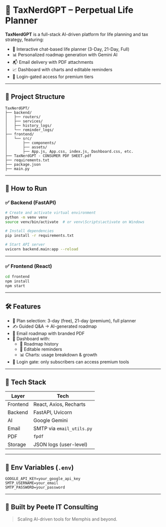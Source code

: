 # 🧠 TaxNerdGPT – Perpetual Life Planner

**TaxNerdGPT** is a full-stack AI-driven platform for life planning and tax strategy, featuring:

- 🧭 Interactive chat-based life planner (3-Day, 21-Day, Full)
- 📊 Personalized roadmap generation with Gemini AI
- 📬 Email delivery with PDF attachments
- 📈 Dashboard with charts and editable reminders
- 🔐 Login-gated access for premium tiers

---

## 📁 Project Structure

```
TaxNerdGPT/
├── backend/
│   ├── routers/
│   ├── services/
│   ├── history_logs/
│   └── reminder_logs/
├── frontend/
│   └── src/
│       ├── components/
│       ├── assets/
│       ├── App.js, App.css, index.js, Dashboard.css, etc.
├── TaxNerdGPT - CONSUMER PDF SHEET.pdf
├── requirements.txt
├── package.json
├── main.py
```

---

## 🚀 How to Run

### ✅ Backend (FastAPI)

```bash
# Create and activate virtual environment
python -m venv venv
source venv/bin/activate  # or venv\Scripts\activate on Windows

# Install dependencies
pip install -r requirements.txt

# Start API server
uvicorn backend.main:app --reload
```

---

### ✅ Frontend (React)

```bash
cd frontend
npm install
npm start
```

---

## 🛠️ Features

- 📅 Plan selection: 3-day (free), 21-day (premium), full planner
- ✍️ Guided Q&A → AI-generated roadmap
- 📩 Email roadmap with branded PDF
- 🧠 Dashboard with:
  - 📜 Roadmap history
  - 🔔 Editable reminders
  - 📊 Charts: usage breakdown & growth
- 🔐 Login gate: only subscribers can access premium tools

---

## 📌 Tech Stack

| Layer     | Tech                     |
|-----------|--------------------------|
| Frontend  | React, Axios, Recharts   |
| Backend   | FastAPI, Uvicorn         |
| AI        | Google Gemini            |
| Email     | SMTP via `email_utils.py`|
| PDF       | `fpdf`                   |
| Storage   | JSON logs (user-level)   |

---

## 🔑 Env Variables (`.env`)

```
GOOGLE_API_KEY=your_google_api_key
SMTP_USERNAME=your_email
SMTP_PASSWORD=your_password
```

---

## 👤 Built by Peete IT Consulting

> Scaling AI-driven tools for Memphis and beyond.